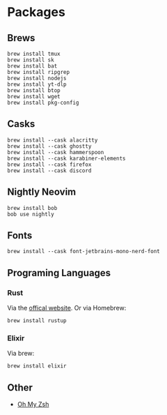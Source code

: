 # Packages

## Brews

```shell
brew install tmux
brew install sk
brew install bat
brew install ripgrep
brew install nodejs
brew install yt-dlp
brew install btop
brew install wget
brew install pkg-config
```

## Casks

```shell
brew install --cask alacritty
brew install --cask ghostty
brew install --cask hammerspoon
brew install --cask karabiner-elements
brew install --cask firefox
brew install --cask discord
```

## Nightly Neovim

```shell
brew install bob
bob use nightly
```

## Fonts

```shell
brew install --cask font-jetbrains-mono-nerd-font
```

## Programing Languages

### Rust

Via the [offical website](https://www.rust-lang.org/tools/install).
Or via Homebrew:

```shell
brew install rustup
```

### Elixir

Via brew:

```shell
brew install elixir
```

## Other

  - [Oh My Zsh](https://ohmyz.sh)
